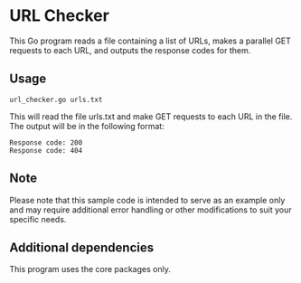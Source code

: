 # URL Checker

This Go program reads a file containing a list of URLs, makes a parallel GET requests to each URL, and outputs the response codes for them.

## Usage

    url_checker.go urls.txt

This will read the file urls.txt and make GET requests to each URL in the file. The output will be in the following format:

    Response code: 200
    Response code: 404

## Note

Please note that this sample code is intended to serve as an example only and may require additional error handling or other modifications to suit your specific needs.

## Additional dependencies

This program uses the core packages only.
